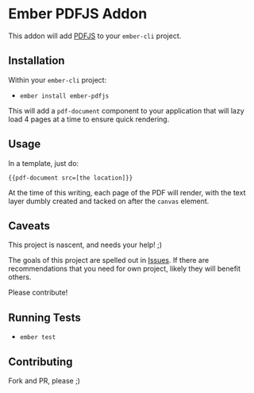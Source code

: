 # Ember PDFJS Addon

This addon will add [PDFJS](https://mozilla.github.io/pdf.js/) to your `ember-cli` project.

## Installation

Within your `ember-cli` project:

* `ember install ember-pdfjs`

This will add a `pdf-document` component to your application that will lazy load 4 pages at a time to ensure quick rendering.

## Usage

In a template, just do:

````
{{pdf-document src=[the location]}}
````

At the time of this writing, each page of the PDF will render, with the text layer dumbly created and tacked on after the `canvas` element.

## Caveats
This project is nascent, and needs your help! ;)

The goals of this project are spelled out in [Issues](https://github.com/mysterlune/ember-pdfjs/issues/2). If there are recommendations that you need for own project, likely they will benefit others.

Please contribute!

## Running Tests

* `ember test`

## Contributing
Fork and PR, please ;)